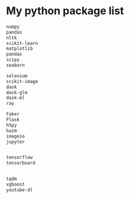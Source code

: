# My python package list
```bash
numpy
pandas
nltk
scikit-learn
matplotlib
pandas
scipy
seaborn

selenium
scikit-image
dask
dask-glm
dask-ml
ray

Faker
Flask
h5py
hazm
imageio
jupyter


tensorflow
tensorboard


tqdm
xgboost
youtube-dl
```